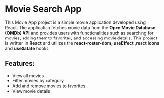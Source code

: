 # Movie Search App

This Movie App project is a simple movie application developed using React. The application fetches movie data from the **Open Movie Database (OMDb) API** and provides users with functionalities such as searching for movies, adding them to favorites, and accessing movie details. This project is written in **React** and utilizes the **react-router-dom**, **useEffect** ,**react icons** and **useSatate** hooks.

## Features:

- View all movies
- Filter movies by category
- Add and remove movies to favorites
- View movie details
